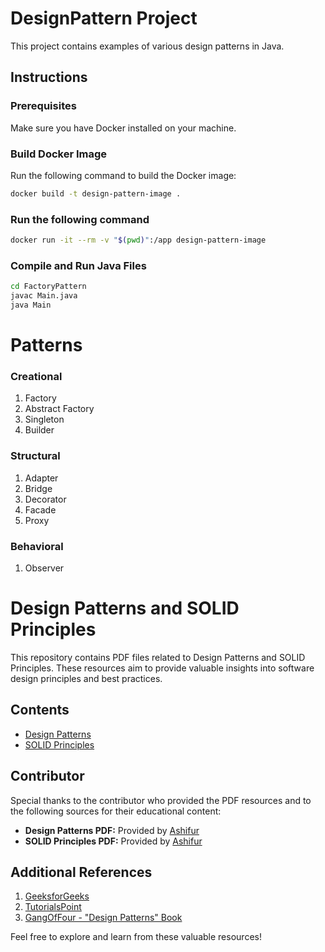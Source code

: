 # DesignPattern Project

This project contains examples of various design patterns in Java.

## Instructions

### Prerequisites
Make sure you have Docker installed on your machine.

### Build Docker Image
Run the following command to build the Docker image:
```bash
docker build -t design-pattern-image .
```
### Run the following command
```bash
docker run -it --rm -v "$(pwd)":/app design-pattern-image
```
### Compile and Run Java Files
```bash
cd FactoryPattern
javac Main.java
java Main
```

# Patterns

### Creational
1. Factory
2. Abstract Factory
3. Singleton
4. Builder

### Structural
1. Adapter
2. Bridge 
3. Decorator
4. Facade
5. Proxy

### Behavioral
1. Observer



# Design Patterns and SOLID Principles

This repository contains PDF files related to Design Patterns and SOLID Principles. These resources aim to provide valuable insights into software design principles and best practices.

## Contents

- [Design Patterns](Design_pattern.pdf)
- [SOLID Principles](SOLID.pdf)

## Contributor 

Special thanks to the contributor who provided the PDF resources and to the following sources for their educational content:

- **Design Patterns PDF:** Provided by [Ashifur](https://github.com/AshifurNahid)
- **SOLID Principles PDF:** Provided by [Ashifur](https://github.com/AshifurNahid)

## Additional References

1. [GeeksforGeeks](https://www.geeksforgeeks.org/)
2. [TutorialsPoint](https://www.tutorialspoint.com/)
3. [GangOfFour - "Design Patterns" Book](https://en.wikipedia.org/wiki/Design_Patterns)



Feel free to explore and learn from these valuable resources!
